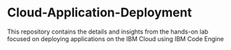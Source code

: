 # Cloud-Application-Deployment
This repository contains the details and insights from the hands-on lab focused on deploying applications on the IBM Cloud using IBM Code Engine
